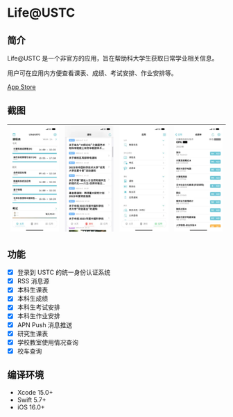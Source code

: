 # Life@USTC

## 简介

Life@USTC 是一个非官方的应用，旨在帮助科大学生获取日常学业相关信息。

用户可在应用内方便查看课表、成绩、考试安排、作业安排等。

[App Store](https://apps.apple.com/us/app/life-ustc/id1660437438)

## 截图

| <img src="./Docs/Assets/Screenshot-01.png" /> | <img src="./Docs/Assets/Screenshot-02.png" /> | <img src="./Docs/Assets/Screenshot-03.png" /> | <img src="./Docs/Assets/Screenshot-04.png" /> |
--- | --- | --- | ---

## 功能

- [x] 登录到 USTC 的统一身份认证系统
- [x] RSS 消息源
- [x] 本科生课表
- [x] 本科生成绩
- [x] 本科生考试安排
- [x] 本科生作业安排
- [x] APN Push 消息推送
- [x] 研究生课表
- [x] 学校教室使用情况查询
- [x] 校车查询

## 编译环境

- Xcode 15.0+
- Swift 5.7+
- iOS 16.0+
